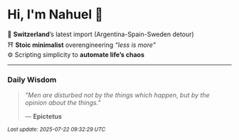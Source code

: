 # Hi, I'm Nahuel :tiger:

📍 **Switzerland**’s latest import (Argentina-Spain-Sweden detour)  
⛩️ **Stoic minimalist** overengineering *“less is more”*  
⚙️ Scripting simplicity to **automate life’s chaos**

---

### Daily Wisdom
> _"Men are disturbed not by the things which happen, but by the opinion about the things."_  
>
> — **Epictetus**

<sub>*Last update: 2025-07-22 09:32:29 UTC*</sub>

